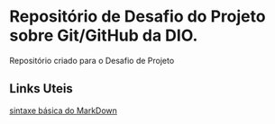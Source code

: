 # Repositório de Desafio do Projeto sobre Git/GitHub da DIO.
Repositório criado para o Desafio de Projeto

## Links Uteis
[sintaxe básica do MarkDown](https://www.markdownguide.org/basic-syntax/)
